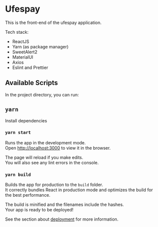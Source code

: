 # Ufespay

This is the front-end of the ufespay application.

Tech stack:

- ReactJS
- Yarn (as package manager)
- SweetAlert2
- MaterialUI
- Axios
- Eslint and Prettier

## Available Scripts

In the project directory, you can run:

## `yarn`

Install dependencies

### `yarn start`

Runs the app in the development mode.\
Open [http://localhost:3000](http://localhost:3000) to view it in the browser.

The page will reload if you make edits.\
You will also see any lint errors in the console.

### `yarn build`

Builds the app for production to the `build` folder.\
It correctly bundles React in production mode and optimizes the build for the best performance.

The build is minified and the filenames include the hashes.\
Your app is ready to be deployed!

See the section about [deployment](https://facebook.github.io/create-react-app/docs/deployment) for more information.
